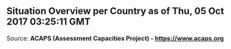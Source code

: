 ## Situation Overview per Country as of Thu, 05 Oct 2017 03:25:11 GMT

Source: **ACAPS (Assessment Capacities Project) - https://www.acaps.org**